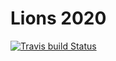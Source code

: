 # Lions 2020
<!-- badges: start -->
[![Travis build Status](https://travis-ci.com/nelstevens/baseballstats2020.svg?branch=master)](https://travis-ci.com/nelstevens/baseballstats2020)
<!-- badges: end -->
